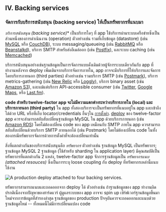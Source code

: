 ## IV. Backing services
### จัดการกับบริการสนับสนุน (backing service) ให้เป็นทรัพยากรที่แนบมา

*บริการสนับสนุน (backing service)** เป็นบริการใดๆ ที่ app ใช้บริการผ่านระบบเครือข่ายซึ่งเป็นส่วนหนึ่งของการดำเนินงาน (operation) ตัวอย่างเช่น รวมที่เก็บข้อมูล (datastore) (เช่น [MySQL](http://dev.mysql.com/) หรือ [CouchDB](http://couchdb.apache.org/)), ระบบ messaging/queueing (เช่น [RabbitMQ](http://www.rabbitmq.com/) หรือ [Beanstalkd](https://beanstalkd.github.io)), บริการ SMTP สำหรับส่งอีเมล์ออก (เช่น [Postfix](http://www.postfix.org/)), และระบบ caching (เช่น [Memcached](http://memcached.org/))

บริการสนับสนุนอย่างเช่นฐานข้อมูลเป็นการจัดการแบบดั่งเดิมด้วยผู้จัการระบบเดียวกันกับ app ที่ทำงานหลังจาก deploy เพิ่มเติมจากบริการจัดการภายใน, app อาจจะมีบริการที่ให้บริการและจัดการโดยบริการภายนอก (third parties) ตัวอย่างเช่น รวมบริการ SMTP (เช่น [Postmark](http://postmarkapp.com/)), บริการ metrics-gathering (เช่น [New Relic](http://newrelic.com/) หรือ [Loggly](http://www.loggly.com/)), บริการ binary asset (เช่น [Amazon S3](http://aws.amazon.com/s3/)), และแม้แต่บริการ API-accessible consumer (เช่น [Twitter](http://dev.twitter.com/), [Google Maps](https://developers.google.com/maps/), หรือ [Last.fm](http://www.last.fm/api)).

**code สำหรับ twelve-factor app จะไม่มีความแตกต่างระหว่างบริการภายใน (local) และบริการภายนอก (third party)** ใน app ทั้งสองบริการจะเป็นทรัพยากรที่แนบอยู่ใน app และเข้าถึงได้ด้วย URL หรือที่เก็บ locator/credentials อื่นๆใน [การตั้งค่า](./config). [deploy](./codebase) ของ twelve-factor app ควรจะส่ามารถสลับสับเปลี่ยนฐานข้อมูล MySQL ใน app ด้วยบริการภายนอก (เช่น [Amazon RDS](http://aws.amazon.com/rds/)) โดยไม่ต้องเปลี่ยน code ของ app เหมือนกับ SMTP ภายใน app ควรสามารถสลับสับเปลี่ยนด้วยบริการ SMTP ภายนอกได้ (เช่น Postmark) โดยไม่ต้องเปลี่ยน code ในทั้งสองกรณีทรัพยากรจัดการด้วยการตั้งค่าที่จะต้องเปลี่ยนเท่านั้น

สิ่งที่แตกต่างกันของบริการสนับสนุนคือ *ทรัพยากร* ตัวอย่างเช่น ฐานข้อมูล MySQL เป็นทรัพยากร; ฐานข้อมูล MySQL 2 ฐานข้อมูล (ใช้สำหรับ sharding ใน application layer) มีคุณสมบัติเป็นทรัพยากรที่แตกต่างกัน 2 แหล่ง, twelve-factor app จักการฐานข้อมูลเป็น *ทรัพยากรแนบ (attached resouces)* ซึ่งเป็นการระบุ loose coupling กับ deploy ที่ทรัพยากรเหล่านี้แนบใช้งาน

<img src="/images/attached-resources.png" class="full" alt="A production deploy attached to four backing services." />

ทรัพยากรสามารถแนบและถอดออกจาก deploy ได้ ตัวอย่างเช่น ถ้าฐานข้อมูลของ app ทำงานผิดปรกติเนื่องจากปัญหาของฮาร์ดแวร์ ผู้ดูแลระบบของ app อาจจะ spin up เซิร์ฟเวอร์ฐานข้อมูลขึ้นมาใหม่จากการข้อมูลที่สำรองล่าสุด ฐานข้อมูลของ production ปัจจุบันควรจะถอดออกและแนบด้วยฐานข้อมูลใหม่ -- ทั้งหมดนี้ไม่มีการเปลี่ยนแปลง code
